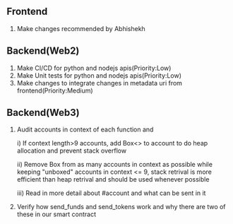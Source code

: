 Frontend
--------------------------------------------
1) Make changes recommended by Abhishekh

Backend(Web2)
---------------------------------------------
1) Make CI/CD for python and nodejs apis(Priority:Low)
2) Make Unit tests for python and nodejs apis(Priority:Low)
3) Make changes to integrate changes in metadata uri from frontend(Priority:Medium)

Backend(Web3)
---------------------------------------------
1) Audit accounts in context of each function and
   
   i) If context length>9 accounts, add Box<> to account to do heap allocation and prevent stack overflow
   
   ii) Remove Box from as many accounts in context as possible while keeping "unboxed" accounts in context <= 9, stack retrival is more efficient
       than heap retrival and should be used whenever possible
      
   iii) Read in more detail about #account and what can be sent in it
   
2) Verify how send_funds and send_tokens work and why there are two of these in our smart contract
